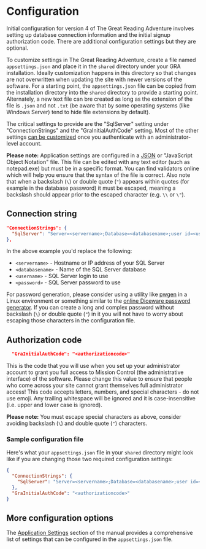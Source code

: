 # Configuration

Initial configuration for version 4 of The Great Reading Adventure involves setting up database connection information and the initial signup authorization code. There are additional configuration settings but they are optional.

To customize settings in The Great Reading Adventure, create a file named `appsettings.json` and place it in the `shared` directory under your GRA installation. Ideally customization happens in this directory so that changes are not overwritten when updating the site with newer versions of the software. For a starting point, the `appsettings.json` file can be copied from the installation directory into the `shared` directory to provide a starting point. Alternately, a new text file can bre created as long as the extension of the file is `.json` and not `.txt` (be aware that by some operating systems (like Windows Server) tend to hide file extensions by default).

The critical settings to provide are the "SqlServer" setting under "ConnectionStrings" and the "GraInitialAuthCode" setting. Most of the other settings [can be customized](../../setup/site-customizations) once you authenticate with an administrator-level account.

**Please note:** Application settings are configured in a [JSON](https://json.org/example.html) or "JavaScript Object Notation" file. This file can be edited with any text editor (such as notepad.exe) but must be in a specific format. You can find validators online which will help you ensure that the syntax of the file is correct. Also note that when a backslash (`\`) or double quote (`"`) appears within quotes (for example in the database password) it must be escaped, meaning a backslash should appear prior to the escaped character (e.g. `\\` or `\"`).

## Connection string

```json
"ConnectionStrings": {
  "SqlServer": "Server=<servername>;Database=<databasename>;user id=<username>;password=<password>;MultipleActiveResultSets=true;Encrypt=false"
},
```

In the above example you'd replace the following:

- `<servername>` - Hostname or IP address of your SQL Server
- `<databasename>` - Name of the SQL Server database
- `<username>` - SQL Server login to use
- `<password>` - SQL Server password to use

For password generation, please consider using a utility like [pwgen](https://github.com/tytso/pwgen) in a Linux environment or something similar to the [online Diceware password generator](https://www.rempe.us/diceware/#eff). If you can create a long and complex password without backslash (`\`) or double quote (`"`) in it you will not have to worry about escaping those characters in the configuration file.

## Authorization code

```json
  "GraInitialAuthCode": "<authorizationcode>"
```

This is the code that you will use when you set up your administrator account to grant you full access to Mission Control (the administrative interface) of the software. Please change this value to ensure that people who come across your site cannot grant themselves full administrator access! This code accepts letters, numbers, and special characters - do not use emoji. Any trailing whitespace will be ignored and it is case-insensitive (i.e. upper and lower case is ignored).

**Please note:** You must escape special characters as above, consider avoiding backslash (`\`) and double quote (`"`) characters.

### Sample configuration file

Here's what your `appsettings.json` file in your `shared` directory might look like if you are changing those two required configuration settings:

```json
{
  "ConnectionStrings": {
    "SqlServer": "Server=<servername>;Database=<databasename>;user id=<username>;password=<password>;MultipleActiveResultSets=true;Encrypt=false"
  },
  "GraInitialAuthCode": "<authorizationcode>"
}
```

## More configuration options

The [Application Settings](../../technical/appsettings) section of the manual provides a comprehensive list of settings that can be configured in the `appsettings.json` file.
